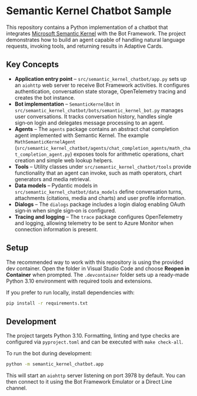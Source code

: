 # Semantic Kernel Chatbot Sample

This repository contains a Python implementation of a chatbot that integrates [Microsoft Semantic Kernel](https://github.com/microsoft/semantic-kernel) with the Bot Framework. The project demonstrates how to build an agent capable of handling natural language requests, invoking tools, and returning results in Adaptive Cards.

## Key Concepts

- **Application entry point** – `src/semantic_kernel_chatbot/app.py` sets up an `aiohttp` web server to receive Bot Framework activities. It configures authentication, conversation state storage, OpenTelemetry tracing and creates the bot instance.
- **Bot implementation** – `SemanticKernelBot` in `src/semantic_kernel_chatbot/bots/semantic_kernel_bot.py` manages user conversations. It tracks conversation history, handles single sign‑on login and delegates message processing to an agent.
- **Agents** – The `agents` package contains an abstract chat completion agent implemented with Semantic Kernel. The example `MathSemanticKernelAgent` (`src/semantic_kernel_chatbot/agents/chat_completion_agents/math_chat_completion_agent.py`) exposes tools for arithmetic operations, chart creation and simple web lookup helpers.
- **Tools** – Utility classes under `src/semantic_kernel_chatbot/tools` provide functionality that an agent can invoke, such as math operators, chart generators and media retrieval.
- **Data models** – Pydantic models in `src/semantic_kernel_chatbot/data_models` define conversation turns, attachments (citations, media and charts) and user profile information.
- **Dialogs** – The `dialogs` package includes a login dialog enabling OAuth sign‑in when single sign‑on is configured.
- **Tracing and logging** – The `trace` package configures OpenTelemetry and logging, allowing telemetry to be sent to Azure Monitor when connection information is present.

## Setup

The recommended way to work with this repository is using the provided dev container. Open the folder in Visual Studio Code and choose **Reopen in Container** when prompted. The `.devcontainer` folder sets up a ready-made Python 3.10 environment with required tools and extensions.

If you prefer to run locally, install dependencies with:

```bash
pip install -r requirements.txt
```

## Development

The project targets Python 3.10. Formatting, linting and type checks are configured via `pyproject.toml` and can be executed with `make check-all`.

To run the bot during development:

```bash
python -m semantic_kernel_chatbot.app
```

This will start an `aiohttp` server listening on port 3978 by default. You can then connect to it using the Bot Framework Emulator or a Direct Line channel.
